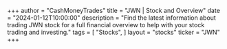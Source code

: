 +++
author = "CashMoneyTrades"
title = "JWN | Stock and Overview"
date = "2024-01-12T10:00:00"
description = "Find the latest information about trading JWN stock for a full financial overview to help with your stock trading and investing."
tags = [
   "Stocks",
]
layout = "stocks"
ticker = "JWN"
+++
